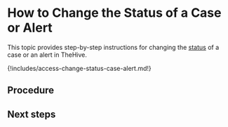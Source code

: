 # How to Change the Status of a Case or Alert

This topic provides step-by-step instructions for changing the [status](about-statuses.md) of a case or an alert in TheHive.

{!includes/access-change-status-case-alert.md!}

## Procedure

## Next steps